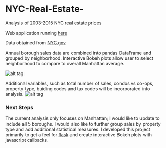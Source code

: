 # NYC-Real-Estate-
Analysis of 2003-2015 NYC real estate prices

Web application running [here](http://trevorwitter.herokuapp.com/realestate)

Data obtained from [NYC.gov](http://www1.nyc.gov/site/finance/taxes/property-annualized-sales-update.page)


Annual borough sales data are combined into pandas DataFrame and grouped by neighborhood. Interactive Bokeh plots allow user to select neighborhood to compare to overall Manhattan average. 

![alt tag](https://github.com/trevorwitter/NYC-Real-Estate-/blob/master/greenwich_village_graph.tiff)



Additional variables, such as total number of sales, condos vs co-ops, property type, buiding codes and tax codes will be incorporated into analysis. 
![alt tag](https://github.com/trevorwitter/NYC-Real-Estate-/blob/master/Annual_Sales_graph.tiff)

### Next Steps
The current analysis only focuses on Manhattan; I would like to update to include all 5 boroughs. I would also like to further group sales by property type and add additional statistical measures. I developed this project primarily to get a feel for [flask](http://flask.pocoo.org) and create interactive Bokeh plots with javascript callbacks. 

